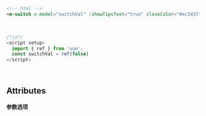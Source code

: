 <br/>

```html
<!-- html -->
<m-switch v-model="switchVal" :showTipsText="true" closeColor="#ec3437" activeColor="#09b63d"></m-switch>
```
<br/>

```javascript
/*js*/
<script setup>
  import { ref } from 'vue';
  const switchVal = ref(false)
</script>
```
<br/>

## Attributes
#### 参数选项
<br/>